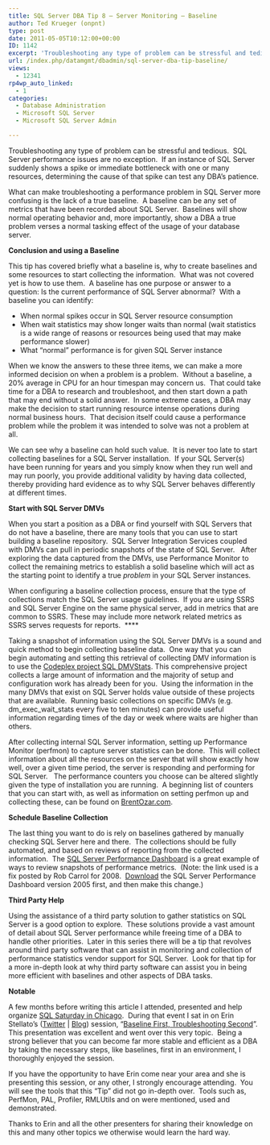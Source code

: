 ```yaml
---
title: SQL Server DBA Tip 8 – Server Monitoring – Baseline
author: Ted Krueger (onpnt)
type: post
date: 2011-05-05T10:12:00+00:00
ID: 1142
excerpt: 'Troubleshooting any type of problem can be stressful and tedious.  SQL Server performance issues are no exception.  If an instance of SQL Server suddenly shows a spike or immediate bottleneck with one or many resources, determining the cause of that spi&hellip;'
url: /index.php/datamgmt/dbadmin/sql-server-dba-tip-baseline/
views:
  - 12341
rp4wp_auto_linked:
  - 1
categories:
  - Database Administration
  - Microsoft SQL Server
  - Microsoft SQL Server Admin

---
```

Troubleshooting any type of problem can be stressful and tedious.  SQL Server performance issues are no exception.  If an instance of SQL Server suddenly shows a spike or immediate bottleneck with one or many resources, determining the cause of that spike can test any DBA’s patience. 

What can make troubleshooting a performance problem in SQL Server more confusing is the lack of a true baseline.  A baseline can be any set of metrics that have been recorded about SQL Server.  Baselines will show normal operating behavior and, more importantly, show a DBA a true problem verses a normal tasking effect of the usage of your database server.

**Conclusion and using a Baseline**

This tip has covered briefly what a baseline is, why to create baselines and some resources to start collecting the information.  What was not covered yet is how to use them.  A baseline has one purpose or answer to a question: Is the current performance of SQL Server abnormal?  With a baseline you can identify:

  * When normal spikes occur in SQL Server resource consumption
  * When wait statistics may show longer waits than normal (wait statistics is a wide range of reasons or resources being used that may make performance slower)
  * What “normal” performance is for given SQL Server instance

When we know the answers to these three items, we can make a more informed decision on when a problem is a problem.  Without a baseline, a 20% average in CPU for an hour timespan may concern us.  That could take time for a DBA to research and troubleshoot, and then start down a path that may end without a solid answer.  In some extreme cases, a DBA may make the decision to start running resource intense operations during normal business hours.  That decision itself could cause a performance problem while the problem it was intended to solve was not a problem at all. 

We can see why a baseline can hold such value.  It is never too late to start collecting baselines for a SQL Server installation.  If your SQL Server(s) have been running for years and you simply know when they run well and may run poorly, you provide additional validity by having data collected, thereby providing hard evidence as to why SQL Server behaves differently at different times.

**Start with SQL Server DMVs**

When you start a position as a DBA or find yourself with SQL Servers that do not have a baseline, there are many tools that you can use to start building a baseline repository.  SQL Server Integration Services coupled with DMVs can pull in periodic snapshots of the state of SQL Server.   After exploring the data captured from the DMVs, use Performance Monitor to collect the remaining metrics to establish a solid baseline which will act as the starting point to identify a true _problem_ in your SQL Server instances. 

When configuring a baseline collection process, ensure that the type of collections match the SQL Server usage guidelines.  If you are using SSRS and SQL Server Engine on the same physical server, add in metrics that are common to SSRS. These may include more network related metrics as SSRS serves requests for reports.  ****

Taking a snapshot of information using the SQL Server DMVs is a sound and quick method to begin collecting baseline data.  One way that you can begin automating and setting this retrieval of collecting DMV information is to use the [Codeplex project SQL DMVStats][1]. This comprehensive project collects a large amount of information and the majority of setup and configuration work has already been for you.  Using the information in the many DMVs that exist on SQL Server holds value outside of these projects that are available.  Running basic collections on specific DMVs (e.g. dm\_exec\_wait_stats every five to ten minutes) can provide useful information regarding times of the day or week where waits are higher than others. 

After collecting internal SQL Server information, setting up Performance Monitor (perfmon) to capture server statistics can be done.  This will collect information about all the resources on the server that will show exactly how well, over a given time period, the server is responding and performing for SQL Server.   The performance counters you choose can be altered slightly given the type of installation you are running.  A beginning list of counters that you can start with, as well as information on setting perfmon up and collecting these, can be found on [BrentOzar.com][2].

**Schedule Baseline Collection**

The last thing you want to do is rely on baselines gathered by manually checking SQL Server here and there.  The collections should be fully automated, and based on reviews of reporting from the collected information.  The [SQL Server Performance Dashboard][3] is a great example of ways to review snapshots of performance metrics.  (Note: the link used is a fix posted by Rob Carrol for 2008.  [Download][4] the SQL Server Performance Dashboard version 2005 first, and then make this change.)

**Third Party Help**

Using the assistance of a third party solution to gather statistics on SQL Server is a good option to explore.  These solutions provide a vast amount of detail about SQL Server performance while freeing time of a DBA to handle other priorities.  Later in this series there will be a tip that revolves around third party software that can assist in monitoring and collection of performance statistics vendor support for SQL Server.  Look for that tip for a more in-depth look at why third party software can assist you in being more efficient with baselines and other aspects of DBA tasks.

**Notable**

A few months before writing this article I attended, presented and help organize [SQL Saturday in Chicago][5].  During that event I sat in on Erin Stellato’s ([Twitter][6] | [Blog][7]) session, “[Baseline First, Troubleshooting Second][8]”.  This presentation was excellent and went over this very topic.  Being a strong believer that you can become far more stable and efficient as a DBA by taking the necessary steps, like baselines, first in an environment, I thoroughly enjoyed the session.

If you have the opportunity to have Erin come near your area and she is presenting this session, or any other, I strongly encourage attending.  You will see the tools that this “Tip” did not go in-depth over.  Tools such as, PerfMon, PAL, Profiler, RMLUtils and on were mentioned, used and demonstrated. 

Thanks to Erin and all the other presenters for sharing their knowledge on this and many other topics we otherwise would learn the hard way. 

 [1]: http://sqldmvstats.codeplex.com/
 [2]: http://www.brentozar.com/archive/2006/12/dba-101-using-perfmon-for-sql-performance-tuning/
 [3]: http://blogs.technet.com/b/rob/archive/2009/02/18/performance-dashboard-reports-for-sql-server-2008.aspx
 [4]: http://www.microsoft.com/downloads/en/details.aspx?FamilyID=1d3a4a0d-7e0c-4730-8204-e419218c1efc
 [5]: http://www.sqlsaturday.com/67/eventhome.aspx
 [6]: http://twitter.com/#!/erinstellato
 [7]: http://www.erinstellato.com/
 [8]: http://www.sqlsaturday.com/viewsession.aspx?sat=67&sessionid=3793